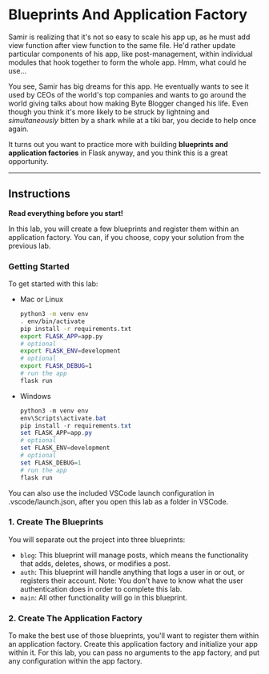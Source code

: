 # Blueprints And Application Factory

Samir is realizing that it's not so easy to scale his app up, as he must add view function after view function to the same file. He'd rather update particular components of his app, like post-management, within individual modules that hook together to form the whole app. Hmm, what could he use...

You see, Samir has big dreams for this app. He eventually wants to see it used by CEOs of the world's top companies and wants to go around the world giving talks about how making Byte Blogger changed his life. Even though you think it's more likely to be struck by lightning and *simultaneously* bitten by a shark while at a tiki bar, you decide to help once again.

It turns out you want to practice more with building **blueprints and application factories** in Flask anyway, and you think this is a great opportunity.

___

## Instructions

**Read everything before you start!**

In this lab, you will create a few blueprints and register them within an application factory. You can, if you choose, copy your solution from the previous lab.

### Getting Started

To get started with this lab:

- Mac or Linux
  ```bash
  python3 -m venv env
  . env/bin/activate
  pip install -r requirements.txt
  export FLASK_APP=app.py
  # optional
  export FLASK_ENV=development
  # optional
  export FLASK_DEBUG=1
  # run the app
  flask run
  ```

- Windows
  ```powershell
  python3 -m venv env
  env\Scripts\activate.bat
  pip install -r requirements.txt
  set FLASK_APP=app.py
  # optional
  set FLASK_ENV=development
  # optional
  set FLASK_DEBUG=1
  # run the app
  flask run
  ```

You can also use the included VSCode launch configuration in .vscode/launch.json, after you open this lab as a folder in VSCode.

### 1. Create The Blueprints

You will separate out the project into three blueprints:

- `blog`: This blueprint will manage posts, which means the functionality that adds, deletes, shows, or modifies a post.
- `auth`: This blueprint will handle anything that logs a user in or out, or registers their account. Note: You don't have to know what the user authentication does in order to complete this lab.
- `main`: All other functionality will go in this blueprint.

### 2. Create The Application Factory

To make the best use of those blueprints, you'll want to register them within an application factory. Create this application factory and initialize your app within it. For this lab, you can pass no arguments to the app factory, and put any configuration within the app factory.
